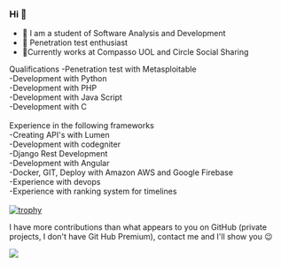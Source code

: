 ### Hi 👋

- 🔭 I am a student of Software Analysis and Development
- 🌱 Penetration test enthusiast
- 🤝Currently works at Compasso UOL and Circle Social Sharing

Qualifications
-Penetration test with Metasploitable
<br>
-Development with Python
<br>
-Development with PHP
<br>
-Development with Java Script
<br>
-Development with C
<br>
<br>
Experience in the following frameworks<br>
-Creating API's with Lumen<br>
-Development with codegniter<br>
-Django Rest Development<br>
-Development with Angular<br>
-Docker, GIT, Deploy with Amazon AWS and Google Firebase<br>
-Experience with devops<br>
-Experience with ranking system for timelines<br>
<br>
[![trophy](https://github-profile-trophy.vercel.app/?username=LuanMattos)](https://github.com/ryo-ma/github-profile-trophy)


I have more contributions than what appears to you on GitHub (private projects, I don't have Git Hub Premium), contact me and I'll show you :wink:




 [<img src="https://img.shields.io/badge/linkedin-%230077B5.svg?&style=for-the-badge&logo=linkedin&logoColor=white" />](https://www.linkedin.com/in/luan-mattos/)
 

